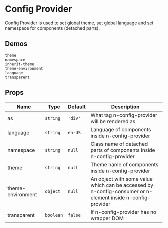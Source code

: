 # Config Provider
Config Provider is used to set global theme, set global language and set namespace for components (detached parts).
## Demos
```demo
theme
namespace
inherit-theme
theme-environment
language
transparent
```
## Props
|Name|Type|Default|Description|
|-|-|-|-|
|as|`string`|`'div'`|What tag n-config-provider will be rendered as|
|language|`string`|`en-US`|Language of components inside n-config-provider|
|namespace|`string`|`null`|Class name of detached parts of components inside n-config-provider|
|theme|`string`|`null`|Theme name of components inside n-config-provider|
|theme-environment|`object`|`null`|An object with some value which can be accessed by n-config-consumer or n-element inside n-config-provider|
|transparent|`boolean`|`false`|If n-config-provider has no wrapper DOM|
